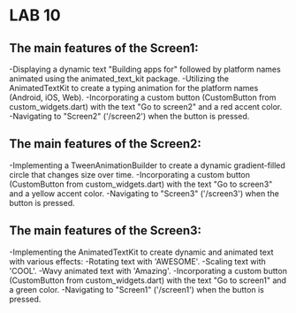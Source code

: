 # LAB 10

## The main features of the Screen1:
-Displaying a dynamic text "Building apps for" followed by platform names animated using the animated_text_kit package.
-Utilizing the AnimatedTextKit to create a typing animation for the platform names (Android, iOS, Web).
-Incorporating a custom button (CustomButton from custom_widgets.dart) with the text "Go to screen2" and a red accent color.
-Navigating to "Screen2" ('/screen2') when the button is pressed.

## The main features of the Screen2:
-Implementing a TweenAnimationBuilder to create a dynamic gradient-filled circle that changes size over time.
-Incorporating a custom button (CustomButton from custom_widgets.dart) with the text "Go to screen3" and a yellow accent color.
-Navigating to "Screen3" ('/screen3') when the button is pressed.

## The main features of the Screen3:
-Implementing the AnimatedTextKit to create dynamic and animated text with various effects:
 -Rotating text with 'AWESOME'.
 -Scaling text with 'COOL'.
 -Wavy animated text with 'Amazing'.
-Incorporating a custom button (CustomButton from custom_widgets.dart) with the text "Go to screen1" and a green color.
-Navigating to "Screen1" ('/screen1') when the button is pressed.
